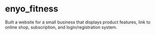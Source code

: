 # enyo_fitness

Built a website for a small business that displays product features, link to online shop, subscription, and login/registration system.
